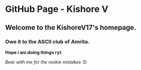 # GitHub Page - Kishore V

## Welcome to the KishoreV17's homepage.  
### Owe it to the ASCII club of Amrita. 

**Hope i am doing things ryt**.  

*Bear with me for the rookie mistakes* :D


